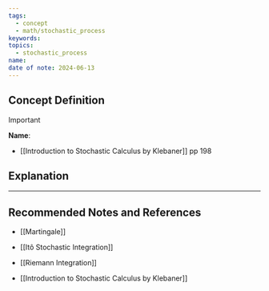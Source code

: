 ```yaml
---
tags:
  - concept
  - math/stochastic_process
keywords: 
topics:
  - stochastic_process
name: 
date of note: 2024-06-13
---
```


## Concept Definition

>[!important]
>**Name**: 



- [[Introduction to Stochastic Calculus by Klebaner]] pp 198

## Explanation





-----------
##  Recommended Notes and References


- [[Martingale]]
- [[Itô Stochastic Integration]]

- [[Riemann Integration]]


- [[Introduction to Stochastic Calculus by Klebaner]]